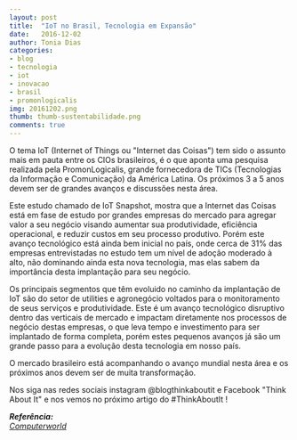 ```yaml
---
layout: post
title:  "IoT no Brasil, Tecnologia em Expansão"
date:   2016-12-02
author: Tonia Dias
categories: 
- blog
- tecnologia
- iot
- inovacao
- brasil
- promonlogicalis
img: 20161202.png
thumb: thumb-sustentabilidade.png
comments: true
---
```


O tema IoT (Internet of Things ou "Internet das Coisas") tem sido o assunto mais em pauta entre os CIOs brasileiros, é o que aponta uma pesquisa realizada pela PromonLogicalis, grande fornecedora de TICs (Tecnologias da Informação e Comunicação) da América Latina. Os próximos 3 a 5 anos devem ser de grandes avanços e discussões nesta área.<!--more-->

Este estudo chamado de IoT Snapshot, mostra que a Internet das Coisas está em fase de estudo por grandes empresas do mercado para agregar valor a seu negócio visando aumentar sua produtividade, eficiência operacional, e reduzir custos em seu processo produtivo. Porém este avanço tecnológico está ainda bem inicial no país, onde cerca de 31% das empresas entrevistadas no estudo tem um nível de adoção moderado à alto, não dominando ainda esta nova tecnologia, mas elas sabem da importância desta implantação para seu negócio.

Os principais segmentos que têm evoluido no caminho da implantação de IoT são do setor de utilities e agronegócio voltados para o monitoramento de seus serviços e produtividade. Este é um avanço tecnológico disruptivo dentro das verticais de mercado e impactam diretamente nos processos de negócio destas empresas, o que leva tempo e investimento para ser implantado de forma completa, porém estes pequenos avanços já são um grande passo para a evolução desta tecnologia em nosso país.

O mercado brasileiro está acompanhando o avanço mundial nesta área e os próximos anos devem ser de muita transformação.

Nos siga nas redes sociais instagram @blogthinkaboutit e Facebook "Think About It" e nos vemos no próximo artigo do #ThinkAboutIt !

<i>
	<b>Referência: </b><br/>
	<a href="http://computerworld.com.br/iot-esta-nos-planos-de-62-dos-cios-brasileiros-nos-proximos-cinco-anos">Computerworld</a><br/>
</i>